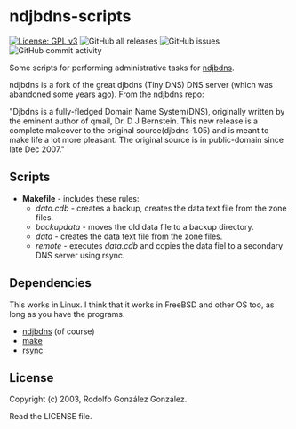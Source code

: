 # ndjbdns-scripts

[![License: GPL v3](https://img.shields.io/badge/License-GPLv3-blue.svg)](https://www.gnu.org/licenses/gpl-3.0)
![GitHub all releases](https://img.shields.io/github/downloads/rgglez/ndjbdns-scripts/total) 
![GitHub issues](https://img.shields.io/github/issues/rgglez/ndjbdns-scripts) 
![GitHub commit activity](https://img.shields.io/github/commit-activity/y/rgglez/ndjbdns-scripts)

Some scripts for performing administrative tasks for [ndjbdns](https://github.com/pjps/ndjbdns). 

ndjbdns is a fork of the great djbdns (Tiny DNS) DNS server (which was abandoned some years ago). From the ndjbdns repo:

"Djbdns is a fully-fledged Domain Name System(DNS), originally written by the eminent author of qmail, Dr. D J Bernstein. This new release is a complete makeover to the original source(djbdns-1.05) and is meant to make life a lot more pleasant. The original source is in public-domain since late Dec 2007."

## Scripts

* **Makefile** - includes these rules:
     * *data.cdb* - creates a backup, creates the data text file from the zone files.
     * *backupdata* - moves the old data file to a backup directory.
     * *data* - creates the data text file from the zone files.
     * *remote* - executes *data.cdb* and copies the data fiel to a secondary DNS server using rsync.
     
## Dependencies

This works in Linux. I think that it works in FreeBSD and other OS too, as long as you have the programs.

* [ndjbdns](https://github.com/pjps/ndjbdns) (of course)
* [make](https://en.wikipedia.org/wiki/Make_(software))
* [rsync](https://en.wikipedia.org/wiki/Rsync)

## License

Copyright (c) 2003, Rodolfo González González.

Read the LICENSE file.
